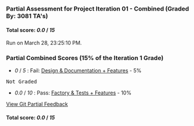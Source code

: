 ### Partial Assessment for Project Iteration 01 - Combined (Graded By: 3081 TA's)

#### Total score: _0.0_ / _15_

Run on March 28, 23:25:10 PM.


### Partial Combined Scores (15% of the Iteration 1 Grade)

+  _0_ / _5_ : Fail: [Design & Documentation + Features](Proj_01_DesignDoc_Assessment.md) - 5%

<pre>Not Graded
</pre>



+  _0.0_ / _10_ : Pass: [Factory & Tests + Features](Proj_01_FactoryTests_Assessment.md) - 10%




[View Git Partial Feedback](Proj_01_GitPartial_Assessment.md)

#### Total score: _0.0_ / _15_

